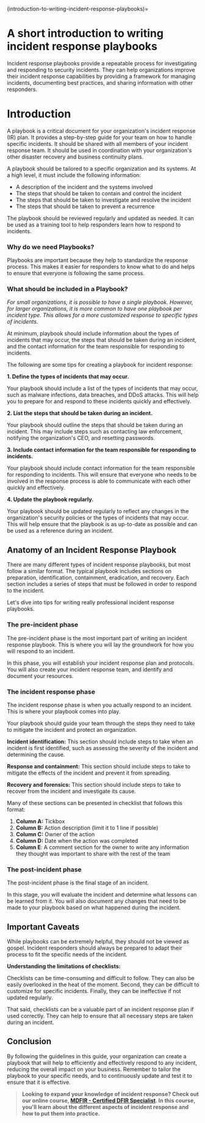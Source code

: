 (introduction-to-writing-incident-response-playbooks)=
# A short introduction to writing incident response playbooks

Incident response playbooks provide a repeatable process for investigating and responding to security incidents. They can help organizations improve their incident response capabilities by providing a framework for managing incidents, documenting best practices, and sharing information with other responders.

# Introduction

A playbook is a critical document for your organization's incident response (IR) plan. It provides a step-by-step guide for your team on how to handle specific incidents. It should be shared with all members of your incident response team. It should be used in coordination with your organization's other disaster recovery and business continuity plans.

A playbook should be tailored to a specific organization and its systems. At a high level, it must include the following information:

- A description of the incident and the systems involved
- The steps that should be taken to contain and control the incident
- The steps that should be taken to investigate and resolve the incident
- The steps that should be taken to prevent a recurrence

The playbook should be reviewed regularly and updated as needed. It can be used as a training tool to help responders learn how to respond to incidents.

### Why do we need Playbooks?

Playbooks are important because they help to standardize the response process. This makes it easier for responders to know what to do and helps to ensure that everyone is following the same process.

### What should be included in a Playbook?

*For small organizations, it is possible to have a single playbook. However, for larger organizations, it is more common to have one playbook per incident type. This allows for a more customized response to specific types of incidents.*

At minimum, playbook should include information about the types of incidents that may occur, the steps that should be taken during an incident, and the contact information for the team responsible for responding to incidents.

The following are some tips for creating a playbook for incident response:

**1. Define the types of incidents that may occur.**

Your playbook should include a list of the types of incidents that may occur, such as malware infections, data breaches, and DDoS attacks. This will help you to prepare for and respond to these incidents quickly and effectively.

**2. List the steps that should be taken during an incident.**

Your playbook should outline the steps that should be taken during an incident. This may include steps such as contacting law enforcement, notifying the organization's CEO, and resetting passwords.

**3. Include contact information for the team responsible for responding to incidents.**

Your playbook should include contact information for the team responsible for responding to incidents. This will ensure that everyone who needs to be involved in the response process is able to communicate with each other quickly and effectively.

**4. Update the playbook regularly.**

Your playbook should be updated regularly to reflect any changes in the organization's security policies or the types of incidents that may occur. This will help ensure that the playbook is as up-to-date as possible and can be used as a reference during an incident. 

## Anatomy of an Incident Response Playbook

There are many different types of incident response playbooks, but most follow a similar format. The typical playbook includes sections on preparation, identification, containment, eradication, and recovery. Each section includes a series of steps that must be followed in order to respond to the incident.

Let's dive into tips for writing really professional incident response playbooks.

### The pre-incident phase

The pre-incident phase is the most important part of writing an incident response playbook. This is where you will lay the groundwork for how you will respond to an incident.

In this phase, you will establish your incident response plan and protocols. You will also create your incident response team, and identify and document your resources.

### The incident response phase

The incident response phase is when you actually respond to an incident. This is where your playbook comes into play.

Your playbook should guide your team through the steps they need to take to mitigate the incident and protect an organization.

**Incident identification:** This section should include steps to take when an incident is first identified, such as assessing the severity of the incident and determining the cause.

**Response and containment:** This section should include steps to take to mitigate the effects of the incident and prevent it from spreading.

**Recovery and forensics:** This section should include steps to take to recover from the incident and investigate its cause. 

Many of these sections can be presented in checklist that follows this format:

1. **Column A:** Tickbox
2. **Column B:** Action description (limit it to 1 line if possible)
3. **Column C:** Owner of the action
4. **Column D:** Date when the action was completed
5. **Column E**: A comment section for the owner to write any information they thought was important to share with the rest of the team

### The post-incident phase

The post-incident phase is the final stage of an incident.

In this stage, you will evaluate the incident and determine what lessons can be learned from it. You will also document any changes that need to be made to your playbook based on what happened during the incident. 

## Important Caveats

While playbooks can be extremely helpful, they should not be viewed as gospel. Incident responders should always be prepared to adapt their process to fit the specific needs of the incident.

**Understanding the limitations of checklists:**

Checklists can be time-consuming and difficult to follow. They can also be easily overlooked in the heat of the moment. Second, they can be difficult to customize for specific incidents. Finally, they can be ineffective if not updated regularly.

That said, checklists can be a valuable part of an incident response plan if used correctly. They can help to ensure that all necessary steps are taken during an incident.

## Conclusion

By following the guidelines in this guide, your organization can create a playbook that will help to efficiently and effectively respond to any incident, reducing the overall impact on your business. Remember to tailor the playbook to your specific needs, and to continuously update and test it to ensure that it is effective.

> **Looking to expand your knowledge of incident response? Check out our online course, [MDFIR - Certified DFIR Specialist](https://www.mosse-institute.com/certifications/mdfir-certified-dfir-specialist.html). In this course, you'll learn about the different aspects of incident response and how to put them into practice.**
